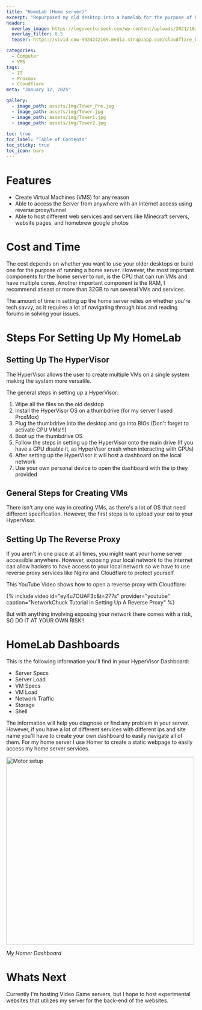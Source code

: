 ```yaml
---
title: "HomeLab (Home server)"
excerpt: "Repurposed my old desktop into a homelab for the purpose of hosting my different services"
header:
  overlay_image: https://logovectorseek.com/wp-content/uploads/2021/10/proxmox-server-solutions-gmbh-logo-vector.png
  overlay_filter: 0.5
  teaser: https://vivid-cow-9924242169.media.strapiapp.com/cloudflare_bb657624dc.webp

categories:
  - Computer
  - VMS
tags:
  - IT
  - Proxmox
  - Cloudflare
meta: "January 12, 2025"

gallery:
  - image_path: assets/img/Tower_Pre.jpg
  - image_path: assets/img/Tower.jpg
  - image_path: assets/img/Tower1.jpg
  - image_path: assets/img/Tower2.jpg
  
toc: true
toc_label: "Table of Contents"
toc_sticky: true
toc_icon: bars
---
```


# Features
* Create Virtual Machines (VMS) for any reason
* Able to access the Server from anywhere with an internet access using reverse proxy/tunnel
* Able to host different web services and servers like Minecraft servers, website pages, and homebrew google photos

# Cost and Time
The cost depends on whether you want to use your older desktops or build one for the purpose of running a home server. However, the most important components for the home server to run, is the CPU that can run VMs and have multiple cores. Another important component is the RAM, I recommend atleast or more than 32GB to run several VMs and services.

The amount of time in setting up the home server relies on whether you're tech savvy, as it requires a lot of navigating through bios and reading forums in solving your issues.

# Steps For Setting Up My HomeLab

## Setting Up The HyperVisor
The HyperVisor allows the user to create multiple VMs on a single system making the system more versatile.

The general steps in setting up a HyperVisor:

1. Wipe all the files on the old desktop
2. Install the HyperVisor OS on a thumbdrive (for my server I used ProxMox)
3. Plug the thumbdrive into the desktop and go into BIOs (Don't forget to activate CPU VMs!!!)
4. Boot up the thumbdrive OS
5. Follow the steps in setting up the HyperVisor onto the main drive (If you have a GPU disable it, as HyperVisor crash when interacting with GPUs)
6. After setting up the HyperVisor it will host a dashboard on the local network 
7. Use your own personal device to open the dashboard with the ip they provided

## General Steps for Creating VMs
There isn't any one way in creating VMs, as there's a lot of OS that need different specification. However, the first steps is to upload your osi to your HyperVisor.

## Setting Up The Reverse Proxy
If you aren't in one place at all times, you might want your home server accessible anywhere. However, exposing your local network to the internet can allow hackers to have access to your local network so we have to use reverse proxy services like Nginx and Cloudflare to protect yourself.

This YouTube Video shows how to open a reverse proxy with Cloudflare:

{% include video id="ey4u7OUAF3c&t=277s" provider="youtube" caption="NetworkChuck Tutorial in Setting Up A Reverse Proxy" %}

But with anything involving exposing your network there comes with a risk, SO DO IT AT YOUR OWN RISK!!

# HomeLab Dashboards
This is the following information you'll find in your HyperVisor Dashboard:
* Server Specs
* Server Load
* VM Specs
* VM Load
* Network Traffic
* Storage
* Shell 

The information will help you diagnose or find any problem in your server. However, if you have a lot of different services with different ips and site name you'll have to create your own dashboard to easily navigate all of them. For my home server I use Homer to create a static webpage to easily access my home server services.

<img src="/assets/img/syringe/image6.png" alt="Motor setup" style="width:500px;" class="figures"/>

*My Homer Dashboard*

# Whats Next
Currently I'm hosting Video Game servers, but I hope to host experimental websites that utilizes my server for the back-end of the websites.